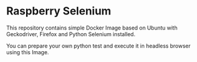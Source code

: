 # Raspberry Selenium
This repository contains simple Docker Image based on Ubuntu with Geckodriver, Firefox and Python Selenium installed.

You can prepare your own python test and execute it in headless browser using this Image.
